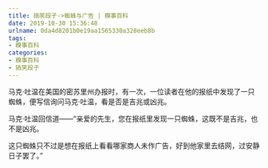 ```yaml
---
title: 搞笑段子->蜘蛛与广告 | 糗事百科
date: 2019-10-30 15:36:48
urlname: 0da4d8201b0e19aa1565330a328eeb8b
tags: 
- 糗事百科
categories:
- 糗事百科
- 搞笑段子
---
```

马克·吐温在美国的密苏里州办报时，有一次，一位读者在他的报纸中发现了一只蜘蛛，便写信询问马克·吐温，看是否是吉兆或凶兆。

马克·吐温回信道——“亲爱的先生，您在报纸里发现一只蜘蛛，这既不是吉兆，也不是凶兆。

这只蜘蛛只不过是想在报纸上看看哪家商人未作广告，好到他家里去结网，过安静日子罢了。”



